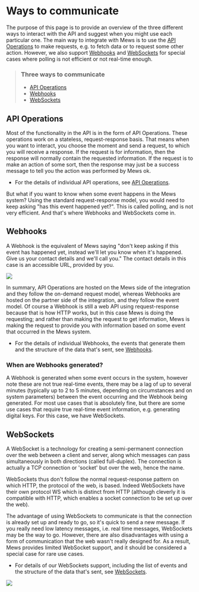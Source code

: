 # Ways to communicate

The purpose of this page is to provide an overview of the three different ways to interact with the API and suggest when you might use each particular one.
The main way to integrate with Mews is to use the [API Operations](../operations/README.md) to make requests, e.g. to fetch data or to request some other action.
However, we also support [Webhooks](../webhooks/README.md) and [WebSockets](../websockets/README.md) for special cases where polling is not efficient or not real-time enough.

> ### Three ways to communicate
>
> * [API Operations](#API-operations)
> * [Webhooks](#webhooks)
> * [WebSockets](#websockets)

## API Operations

Most of the functionality in the API is in the form of API Operations.
These operations work on a stateless, request-response basis. That means when you want to interact, you choose the moment and send a request, to which you will receive a response.
If the request is for information, then the response will normally contain the requested information.
If the request is to make an action of some sort, then the response may just be a success message to tell you the action was performed by Mews ok.

* For the details of individual API operations, see [API Operations](../operations/README.md).

But what if you want to know when some event happens in the Mews system?
Using the standard request-response model, you would need to keep asking "has this event happened yet?".
This is called polling, and is not very efficient. And that's where Webhooks and WebSockets come in.

## Webhooks

A Webhook is the equivalent of Mews saying "don't keep asking if this event has happened yet, instead we'll let you know when it's happened. Give us your contact details and we'll call you."
The contact details in this case is an accessible URL, provided by you.

![](../.gitbook/assets/webhooks-sequence.png)

In summary, API Operations are hosted on the Mews side of the integration and they follow the on-demand request model, whereas Webhooks are hosted on the partner side of the integration, and they follow the event model.
Of course a Webhook is still a web API using request-response because that is how HTTP works, but in this case Mews is doing the requesting; and rather than making the request to get information, Mews is making the request to provide you with information based on some event that occurred in the Mews system.

* For the details of individual Webhooks, the events that generate them and the structure of the data that's sent, see [Webhooks](../webhooks/README.md).

### When are Webhooks generated?

A Webhook is generated when some event occurs in the system, however note these are not true real-time events, there may be a lag of up to several minutes (typically up to 2 to 5 minutes, depending on circumstances and on system parameters) between the event occurring and the Webhook being generated.
For most use cases that is absolutely fine, but there are some use cases that require true real-time event information, e.g. generating digital keys.
For this case, we have WebSockets.

## WebSockets

A WebSocket is a technology for creating a semi-permanent connection over the web between a client and server, along which messages can pass simultaneously in both directions (called full-duplex).
The connection is actually a TCP connection or 'socket' but over the web, hence the name.

WebSockets thus don't follow the normal request-response pattern on which HTTP, the protocol of the web, is based.
Indeed WebSockets have their own protocol WS which is distinct from HTTP (although cleverly it is compatible with HTTP, which enables a socket connection to be set up over the web).

The advantage of using WebSockets to communicate is that the connection is already set up and ready to go, so it's quick to send a new message.
If you really need low latency messages, i.e. real time messages, WebSockets may be the way to go.
However, there are also disadvantages with using a form of communication that the web wasn't really designed for.
As a result, Mews provides limited WebSocket support, and it should be considered a special case for rare use cases.

* For details of our WebSockets support, including the list of events and the structure of the data that's sent, see [WebSockets](../websockets/README.md).

![](../.gitbook/assets/websockets.png)
